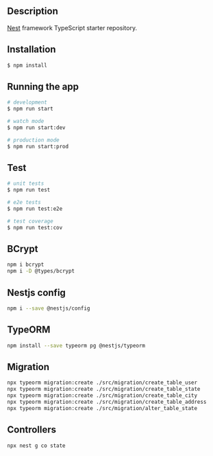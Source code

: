 ## Description

[Nest](https://github.com/nestjs/nest) framework TypeScript starter repository.

## Installation

```bash
$ npm install
```

## Running the app

```bash
# development
$ npm run start

# watch mode
$ npm run start:dev

# production mode
$ npm run start:prod
```

## Test

```bash
# unit tests
$ npm run test

# e2e tests
$ npm run test:e2e

# test coverage
$ npm run test:cov
```

## BCrypt
```bash
npm i bcrypt
npm i -D @types/bcrypt
```

## Nestjs config
```bash
npm i --save @nestjs/config
```

## TypeORM
```bash
npm install --save typeorm pg @nestjs/typeorm
```

## Migration
```bash
npx typeorm migration:create ./src/migration/create_table_user
npx typeorm migration:create ./src/migration/create_table_state
npx typeorm migration:create ./src/migration/create_table_city
npx typeorm migration:create ./src/migration/create_table_address
npx typeorm migration:create ./src/migration/alter_table_state
```

## Controllers
```bash
npx nest g co state 
```

